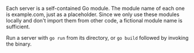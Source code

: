 Each server is a self-contained Go module. The module name of each one is
example.com, just as a placeholder. Since we only use these modules locally and
don't import them from other code, a fictional module name is sufficient.

Run a server with `go run` from its directory, or `go build` followed by
invoking the binary.
